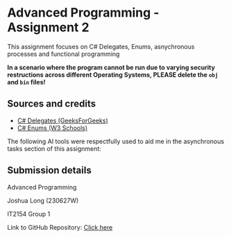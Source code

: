 # Advanced Programming - Assignment 2
This assignment focuses on C# Delegates, Enums, asnychronous processes and functional programming

**In a scenario where the program cannot be run due to varying security restructions across different Operating Systems, PLEASE delete the `obj` and `bin` files!**

## Sources and credits
- [C# Delegates (GeeksForGeeks)](https://www.geeksforgeeks.org/c-sharp-delegates/)
- [C# Enums (W3 Schools)](https://www.w3schools.com/cs/cs_enums.php)

The following AI tools were respectfully used to aid me in the asynchronous tasks section of this assignment:

## Submission details

Advanced Programming

Joshua Long (230627W)

IT2154 Group 1

Link to GitHub Repository: [Click here](https://github.com/Sadliquid/AVP_ASSN2)

